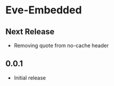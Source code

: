 Eve-Embedded
===========

Next Release
-----

* Removing quote from no-cache header

0.0.1
-----

* Initial release
